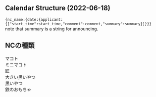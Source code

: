## Calendar Structure (2022-06-18)
`{nc_name:{date:{applicant:{["start_time":start_time,"comment":comment,"summary":summary}]}}}`  
note that summary is a string for announcing.
## NCの種類
マコト  
ミニマコト  
匠  
大きい黒いやつ  
黒いやつ  
鉄のおもちゃ  